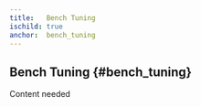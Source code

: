 ```yaml
---
title:   Bench Tuning
ischild: true
anchor:  bench_tuning
---
```



## Bench Tuning {#bench_tuning}

Content needed
